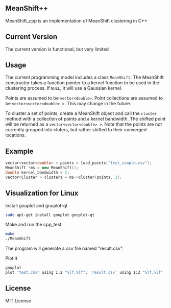 ## MeanShift++
MeanShift_cpp is an implementation of MeanShift clustering in C++

## Current Version
The current version is functional, but very limited

## Usage
The current programming model includes a class `MeanShift`. The MeanShift constructor takes a function pointer to a kernel function to be used in the clustering process. If `NULL`, it will use a Gaussian kernel.

Points are assumed to be `vector<double>`. Point collections are assumed to be `vector<vector<double> >`. This may change in the future.

To cluster a set of points, create a MeanShift object and call the `cluster` method with a collection of points and a kernel bandwidth. The shifted point will be returned as a `vector<vector<double> >`. Note that the points are not currently grouped into cluters, but rather shifted to their converged locations.

## Example
```cpp
vector<vector<double> > points = load_points("test_simple.csv");
MeanShift *ms = new MeanShift();
double kernel_bandwidth = 2;
vector<Cluster > clusters = ms->cluster(points, 2);
```

## Visualization for Linux

Install gnuplot and gnuplot-qt
```bash
sudo apt-get install gnuplot gnuplot-qt
```

Make and run the cpp_test
```bash
make
./MeanShift
```
The program will generate a csv file named "result.csv".

Plot it
```bash
gnuplot
plot 'test.csv' using 1:2 "%lf,%lf", 'result.csv' using 1:2 "%lf,%lf"
```

## License
MIT License
